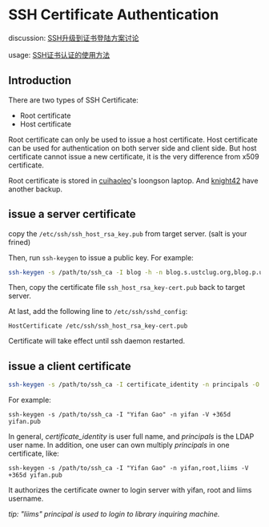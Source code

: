# SSH Certificate Authentication

discussion:  [SSH升级到证书登陆方案讨论](https://groups.google.com/d/topic/lug-internal/K7bDLKTGHXw/discussion)

usage: [SSH证书认证的使用方法](https://groups.google.com/d/topic/lug-internal/2iQQ30qhbQ8/discussion)

## Introduction

There are two types of SSH Certificate:

* Root certificate
* Host certificate

Root certificate can only be used to issue a host certificate. Host certificate can be used for authentication on both server side and client side. But host certificate cannot issue a new certificate, it is the very difference from x509 certificate.

Root certificate is stored in [cuihaoleo](https://github.com/cuihaoleo)'s loongson laptop. And [knight42](https://github.com/knight42) have another backup.

## issue a server certificate

copy the `/etc/ssh/ssh_host_rsa_key.pub` from target server. (salt is your frined)

Then, run `ssh-keygen` to issue a public key. For example:

```sh
ssh-keygen -s /path/to/ssh_ca -I blog -h -n blog.s.ustclug.org,blog.p.ustclug.org,10.254.0.15,202.141.176.98,202.141.160.98 ssh_host_rsa_key.pub
```

Then, copy the certificate file `ssh_host_rsa_key-cert.pub` back to target server.

At last, add the following line to `/etc/ssh/sshd_config`:

```con
HostCertificate /etc/ssh/ssh_host_rsa_key-cert.pub
```

Certificate will take effect until ssh daemon restarted.

## issue a client certificate

```sh
ssh-keygen -s /path/to/ssh_ca -I certificate_identity -n principals -O option -V validity_interval public_key_file
```

For example:

```
ssh-keygen -s /path/to/ssh_ca -I "Yifan Gao" -n yifan -V +365d yifan.pub
```

In general,  *certificate_identity* is user full name, and *principals* is the LDAP user name. In addition, one user can own multiply *principals* in one certificate, like:

```
ssh-keygen -s /path/to/ssh_ca -I "Yifan Gao" -n yifan,root,liims -V +365d yifan.pub
```

It authorizes the certificate owner to login server with yifan, root and liims username.

*tip: "liims" principal is used to login to library inquiring machine.*

